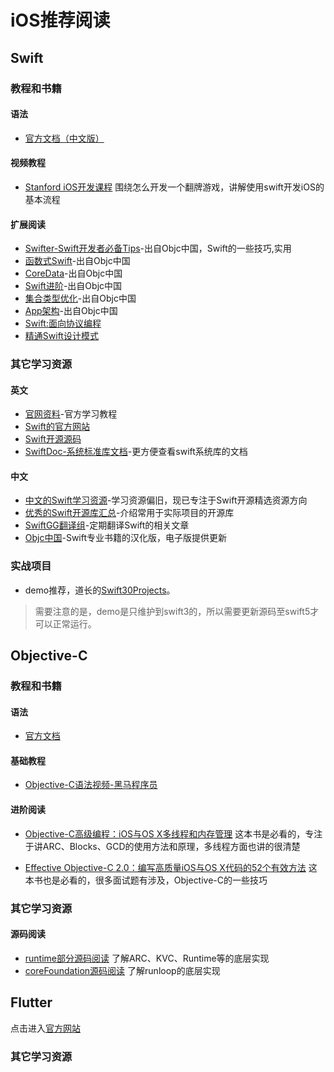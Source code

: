 # iOS推荐阅读

<!--[toc]-->

## Swift

### 教程和书籍
#### 语法
 - [官方文档（中文版）](https://www.cnswift.org/)
 
#### 视频教程
- [Stanford iOS开发课程](https://www.bilibili.com/video/av42035892)
围绕怎么开发一个翻牌游戏，讲解使用swift开发iOS的基本流程  

#### 扩展阅读
- [Swifter-Swift开发者必备Tips](https://objccn.io/products/)-出自Objc中国，Swift的一些技巧,实用  
- [函数式Swift](https://objccn.io/products/)-出自Objc中国  
- [CoreData](https://objccn.io/products/)-出自Objc中国  
- [Swift进阶](https://objccn.io/products/)-出自Objc中国  
- [集合类型优化](https://objccn.io/products/)-出自Objc中国  
- [App架构](https://objccn.io/products/)-出自Objc中国  
- [Swift:面向协议编程]()  
- [精通Swift设计模式]()

### 其它学习资源
#### 英文
* [官网资料](https://developer.apple.com/swift/resources/)-官方学习教程
* [Swift的官方网站](https://swift.org)
* [Swift开源源码](https://github.com/apple/swift-evolution)
* [SwiftDoc-系统标准库文档](http://swiftdoc.org/)-更方便查看swift系统库的文档

#### 中文
* [中文的Swift学习资源](https://github.com/ipader/SwiftGuide)-学习资源偏旧，现已专注于Swift开源精选资源方向
* [优秀的Swift开源库汇总](https://github.com/SwiftOldDriver/SwiftMarch)-介绍常用于实际项目的开源库
* [SwiftGG翻译组](http://swift.gg)-定期翻译Swift的相关文章
* [Objc中国](https://objccn.io/products/)-Swift专业书籍的汉化版，电子版提供更新


### 实战项目
- demo推荐，道长的[Swift30Projects](https://github.com/soapyigu/Swift30Projects)。

>需要注意的是，demo是只维护到swift3的，所以需要更新源码至swift5才可以正常运行。


## Objective-C
### 教程和书籍
#### 语法  
- [官方文档](https://developer.apple.com/library/archive/documentation/Cocoa/Conceptual/ProgrammingWithObjectiveC/Introduction/Introduction.html#//apple_ref/doc/uid/TP40011210)

#### 基础教程
- [Objective-C语法视频-黑马程序员](https://search.bilibili.com/all?keyword=Objective-C&from_source=nav_search)

#### 进阶阅读
- [Objective-C高级编程：iOS与OS X多线程和内存管理]()
这本书是必看的，专注于讲ARC、Blocks、GCD的使用方法和原理，多线程方面也讲的很清楚

- [Effective Objective-C 2.0：编写高质量iOS与OS X代码的52个有效方法]()
这本书也是必看的，很多面试题有涉及，Objective-C的一些技巧

### 其它学习资源
#### 源码阅读
- [runtime部分源码阅读](https://opensource.apple.com/source/objc4/v)
了解ARC、KVC、Runtime等的底层实现
- [coreFoundation源码阅读](https://opensource.apple.com/source/CF/)
了解runloop的底层实现

## Flutter
点击进入[官方网站](https://flutter.dev/)
### 其它学习资源